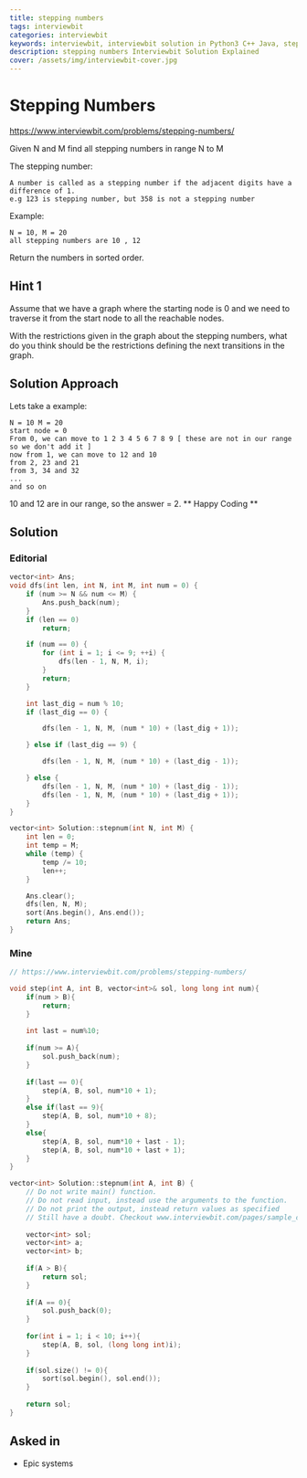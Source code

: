 ```yaml
---
title: stepping numbers
tags: interviewbit
categories: interviewbit
keywords: interviewbit, interviewbit solution in Python3 C++ Java, stepping numbers solution
description: stepping numbers Interviewbit Solution Explained
cover: /assets/img/interviewbit-cover.jpg
---
```


# Stepping Numbers

https://www.interviewbit.com/problems/stepping-numbers/

Given N and M find all stepping numbers in range N to M

The stepping number:
```
A number is called as a stepping number if the adjacent digits have a difference of 1.
e.g 123 is stepping number, but 358 is not a stepping number
```
Example:
```
N = 10, M = 20
all stepping numbers are 10 , 12 
```
Return the numbers in sorted order.

## Hint 1

Assume that we have a graph where the starting node is 0 and we need to traverse it from the start node to all the reachable nodes.

With the restrictions given in the graph about the stepping numbers, what do you think should be the restrictions defining the next transitions in the graph.

## Solution Approach


Lets take a example:
```
N = 10 M = 20
start node = 0
From 0, we can move to 1 2 3 4 5 6 7 8 9 [ these are not in our range so we don't add it ]
now from 1, we can move to 12 and 10 
from 2, 23 and 21
from 3, 34 and 32
...
and so on
```

10 and 12 are in our range, so the answer = 2.
** Happy Coding **


## Solution

### Editorial

```cpp
vector<int> Ans;
void dfs(int len, int N, int M, int num = 0) {
    if (num >= N && num <= M) {
        Ans.push_back(num);
    }
    if (len == 0)
        return;

    if (num == 0) {
        for (int i = 1; i <= 9; ++i) {
            dfs(len - 1, N, M, i);
        }
        return;
    }

    int last_dig = num % 10;
    if (last_dig == 0) {

        dfs(len - 1, N, M, (num * 10) + (last_dig + 1));

    } else if (last_dig == 9) {

        dfs(len - 1, N, M, (num * 10) + (last_dig - 1));

    } else {
        dfs(len - 1, N, M, (num * 10) + (last_dig - 1));
        dfs(len - 1, N, M, (num * 10) + (last_dig + 1));
    }
}

vector<int> Solution::stepnum(int N, int M) {
    int len = 0;
    int temp = M;
    while (temp) {
        temp /= 10;
        len++;
    }

    Ans.clear();
    dfs(len, N, M);
    sort(Ans.begin(), Ans.end());
    return Ans;
}
```

### Mine
```cpp
// https://www.interviewbit.com/problems/stepping-numbers/

void step(int A, int B, vector<int>& sol, long long int num){
    if(num > B){
        return;
    }
    
    int last = num%10;
    
    if(num >= A){
        sol.push_back(num);
    }
    
    if(last == 0){
        step(A, B, sol, num*10 + 1);
    }
    else if(last == 9){
        step(A, B, sol, num*10 + 8);
    }
    else{
        step(A, B, sol, num*10 + last - 1);
        step(A, B, sol, num*10 + last + 1);
    }
}

vector<int> Solution::stepnum(int A, int B) {
    // Do not write main() function.
    // Do not read input, instead use the arguments to the function.
    // Do not print the output, instead return values as specified
    // Still have a doubt. Checkout www.interviewbit.com/pages/sample_codes/ for more details
    
    vector<int> sol;
    vector<int> a;
    vector<int> b;
    
    if(A > B){
        return sol;
    }
    
    if(A == 0){
        sol.push_back(0);
    }
    
    for(int i = 1; i < 10; i++){
        step(A, B, sol, (long long int)i);
    }
    
    if(sol.size() != 0){
        sort(sol.begin(), sol.end());
    }
    
    return sol;
}

```

## Asked in

* Epic systems
